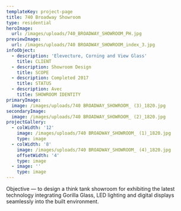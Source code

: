 ```yaml
---
templateKey: project-page
title: 740 Broadway Showroom
type: residential
heroImage:
  url: /images/uploads/740_BROADWAY_SHOWROOM_PH.jpg
previewImage:
  url: /images/uploads/740 BROADWAY_SHOWROOM_index_3.jpg
infoObject:
  - description: 'Elevecture, Corning and View Glass'
    title: CLIENT
  - description: Showroom Design
    title: SCOPE
  - description: Completed 2017
    title: STATUS
  - description: Avec
    title: SHOWROOM IDENTITY
primaryImage:
  image: /images/uploads/740 BROADWAY_SHOWROOM_ (3)_1820.jpg
secondaryImage:
  image: /images/uploads/740 BROADWAY_SHOWROOM_ (2)_1820.jpg
projectGallery:
  - colWidth: '12'
    image: /images/uploads/740 BROADWAY_SHOWROOM_ (1)_1820.jpg
    type: image
  - colWidth: '8'
    image: /images/uploads/740 BROADWAY_SHOWROOM_ (4)_1820.jpg
    offsetWidth: '4'
    type: image
  - image: ''
    type: image
---
```

Objective — to design a think tank showroom for exhibiting the latest technology integrating Gorilla Glass, LED lighting and digital displays seamlessly into the built environment.
